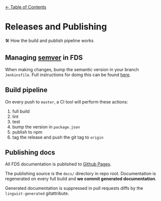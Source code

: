[&larr; Table of Contents](../CONTRIBUTING.md)

# Releases and Publishing
🛠 How the build and publish pipeline works

## Managing [semver](https://semver.org/) in FDS
When making changes, bump the semantic version in your branch `Jenkinsfile`.
Full instructions for doing this can be found [here](https://github.com/cbinsights/form-design-system/#versioningpublishing).


## Build pipeline
On every push to `master`, a CI tool will perform these actions:

1. full build
2. lint
3. test
4. bump the version in `package.json`
5. publish to npm
6. tag the release and push the git tag to `origin`


## Publishing docs
All FDS documentation is published to [Github Pages](https://pages.github.com/).

The publishing source is the `docs/` directory in repo root. Documentation is regenerated
on every full build and **we commit generated documentation**.

Generated documentation is suppressed in pull requests diffs by the `linguist-generated`
gitattribute.
